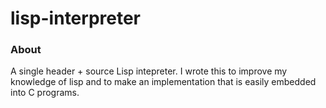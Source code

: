 lisp-interpreter
===============

### About ###

A single header + source Lisp intepreter. I wrote this to improve my knowledge of lisp and to make an implementation that is easily embedded into C programs.

